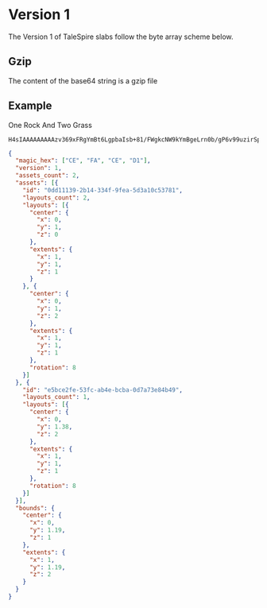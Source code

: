 # Version 1

The Version 1 of TaleSpire slabs follow the byte array scheme below.

## Gzip
The content of the base64 string is a gzip file

## Example

One Rock And Two Grass

```
H4sIAAAAAAAAAzv369xFRgYmBt6LgpbaIsb+81/FWgkcNW9kYmBgeLrn0b/gP6v99uzirSp+4e3JyAADDfYIGoZR5ByQ5TigMtcXb8Ap9yZwBlwMwgapY2AAAFC/RiOgAAAA
```

```json
{
  "magic_hex": ["CE", "FA", "CE", "D1"],
  "version": 1,
  "assets_count": 2,
  "assets": [{
    "id": "0dd11139-2b14-334f-9fea-5d3a10c53781",
    "layouts_count": 2,
    "layouts": [{
      "center": {
        "x": 0,
        "y": 1,
        "z": 0
      },
      "extents": {
        "x": 1,
        "y": 1,
        "z": 1
      }
    }, {
      "center": {
        "x": 0,
        "y": 1,
        "z": 2
      },
      "extents": {
        "x": 1,
        "y": 1,
        "z": 1
      },
      "rotation": 8
    }]
  }, {
    "id": "e5bce2fe-53fc-ab4e-bcba-0d7a73e84b49",
    "layouts_count": 1,
    "layouts": [{
      "center": {
        "x": 0,
        "y": 1.38,
        "z": 2
      },
      "extents": {
        "x": 1,
        "y": 1,
        "z": 1
      },
      "rotation": 8
    }]
  }],
  "bounds": {
    "center": {
      "x": 0,
      "y": 1.19,
      "z": 1
    },
    "extents": {
      "x": 1,
      "y": 1.19,
      "z": 2
    }
  }
}
```